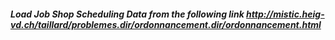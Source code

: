 ##### Load Job Shop Scheduling Data from the following link http://mistic.heig-vd.ch/taillard/problemes.dir/ordonnancement.dir/ordonnancement.html

